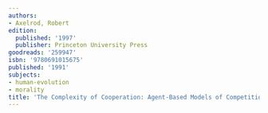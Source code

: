 ```yaml
---
authors:
- Axelrod, Robert
edition:
  published: '1997'
  publisher: Princeton University Press
goodreads: '259947'
isbn: '9780691015675'
published: '1991'
subjects:
- human-evolution
- morality
title: 'The Complexity of Cooperation: Agent-Based Models of Competition and Collaboration'
---
```


